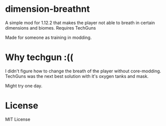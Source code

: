 # dimension-breathnt
A simple mod for 1.12.2 that makes the player not able to breath in certain dimensions and biomes. Requires TechGuns

Made for someone as training in modding.

# Why techgun :((
I didn't figure how to change the breath of the player without core-modding.
TechGuns was the next best solution with it's oxygen tanks and mask.

Might try one day.

# License

MIT License
